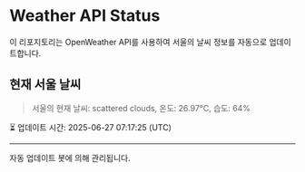 
# Weather API Status

이 리포지토리는 OpenWeather API를 사용하여 서울의 날씨 정보를 자동으로 업데이트합니다.

## 현재 서울 날씨
> 서울의 현재 날씨: scattered clouds, 온도: 26.97°C, 습도: 64%

⏳ 업데이트 시간: 2025-06-27 07:17:25 (UTC)

---
자동 업데이트 봇에 의해 관리됩니다.

